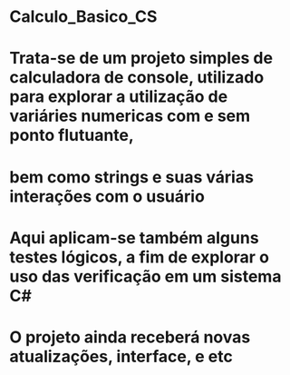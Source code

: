 # Calculo_Basico_CS
# Trata-se de um projeto simples de calculadora de console, utilizado para explorar a utilização de variáries numericas com e sem ponto flutuante,
# bem como strings e suas várias interações com o usuário
# Aqui aplicam-se também alguns testes lógicos, a fim de explorar o uso das verificação em um sistema C#
# O projeto ainda receberá novas atualizações, interface, e etc

